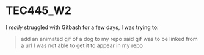 # TEC445_W2
I *really* struggled with Gitbash for a few days, I was trying to:
>add an animated gif of a dog to my repo
>said gif was to be linked from a url
>I was not able to get it to appear in my repo
